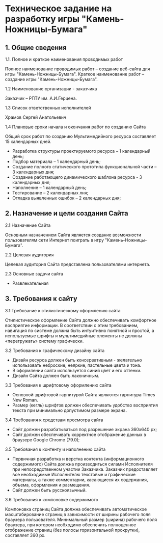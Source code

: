 # Техническое задание на разработку игры "Камень-Ножницы-Бумага"

## 1.	Общие сведения
1.1.	Полное и краткое наименования проводимых работ

Полное наименование проводимых работ – создание веб-сайта для игры "Камень-Ножницы-Бумага". Краткое наименование работ – создание игры "Камень-Ножницы-Бумага".

1.2	Наименование организации - заказчика

Заказчик – РГПУ им. А.И.Герцена.

1.3	Список ответственных исполнителей

Храмов Сергей Анатольевич

1.4	Плановые сроки начала и окончания работ по созданию Сайта

Общий срок работ по созданию Мультимедийного ресурса составляет 15 календарных дней.
* Разработка структуры проектируемого ресурса – 1 календарный день;
* Подбор материала – 1 календарный день;
*	Создание полного статического прототипа функциональной части – 3 календарных дня;
*	Создание работающего динамического шаблона ресурса - 3 календарных дня;
*	Наполнение – 1 календарный день;
*	Тестирование – 2 календарных лня;
*	Отладка выявленных ошибок – 2 календарных дня;

## 2.	Назначение и цели создания Сайта
2.1	Назначение Сайта

Основным назначением Сайта является создание возможности пользователям сети Интернет поиграть в игру "Камень-Ножницы-Бумага".

2.2	Целевая аудитория

Целевая аудитория Сайта представлена пользователями интернета.

2.3	Основные задачи сайта
* Развлекательная

## 3.	Требования к сайту

3.1	Требование к стилистическому оформлению сайта

Стилистическое оформление Сайта должно обеспечивать комфортное восприятие информации. В соответствии с этим требованием, навигация по системе должна быть интуитивно понятной и простой, а используемые шрифты и мультимедийные элементы не должны «перегружать» систему графически.

3.2	Требования к графическому дизайну сайта
*	Дизайн ресурса должен быть консервативным - желательно использовать неброские, неяркие, пастельные цвета и тона.
*	В оформлении сайта используется синий цвет и его оттенки.
*	Дизайн Сайта должен быть лаконичным.

3.3	Требования к шрифтовому оформлению сайта

*	Основной шрифтовой гарнитурой Сайта являются гарнитура Times New Roman.  
*	Размер (кегль) шрифтов должен обеспечивать удобство восприятия текста при минимально допустимом размере экрана.

3.4	Требования к средствам просмотра сайта

*	Сайт  должен разрабатываться под разрешение экрана 360x640 px;
*	Сайт должен обеспечивать корректное отображение данных в браузере Google Chrome (79.0);

3.5	Требования к контенту и наполнению сайта
*	Первичная разработка и верстка контента (информационного содержимого) Сайта должна производиться силами Исполнителя при непосредственном участии Заказчика. Заказчик предоставляет все необходимые Исполнителю текстовые и графические материалы, а также комментарии, касающиеся их содержания, объема, оформления и размещения.
*	Сайт должен быть русскоязычный.

3.6	Требования к компоновке содержимого

Компоновка страниц Сайта должна обеспечивать автоматическое масштабирование страниц в зависимости от ширины рабочего поля браузера пользователя. Минимальный размер (ширина) рабочего поля браузера, при котором необходимо обеспечить полноценное отображение страниц (без полосы горизонтальной прокрутки), составляет 360 px.

